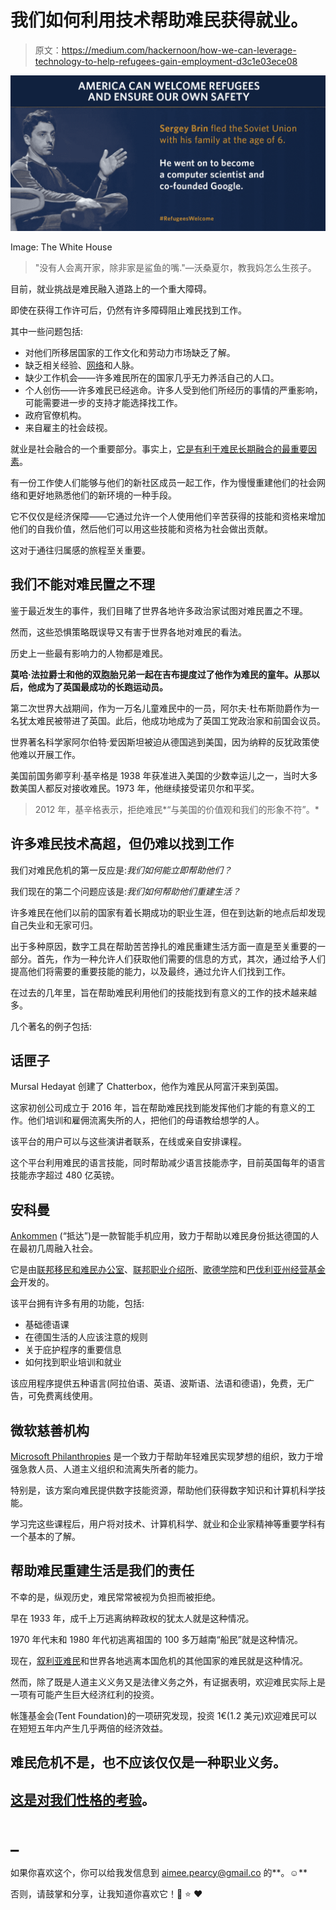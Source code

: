 # 我们如何利用技术帮助难民获得就业。

> 原文：<https://medium.com/hackernoon/how-we-can-leverage-technology-to-help-refugees-gain-employment-d3c1e03ece08>

![](img/bd7f14930158665288b76af6e129bfc8.png)

Image: The White House

> "没有人会离开家，除非家是鲨鱼的嘴."—沃桑夏尔，教我妈怎么生孩子。

目前，就业挑战是难民融入道路上的一个重大障碍。

即使在获得工作许可后，仍然有许多障碍阻止难民找到工作。

其中一些问题包括:

*   对他们所移居国家的工作文化和劳动力市场缺乏了解。
*   缺乏相关经验、[网络](https://hackernoon.com/tagged/network)和人脉。
*   缺少工作机会——许多难民所在的国家几乎无力养活自己的人口。
*   个人创伤——许多难民已经逃命。许多人受到他们所经历的事情的严重影响，可能需要进一步的支持才能选择找工作。
*   政府官僚机构。
*   来自雇主的社会歧视。

就业是社会融合的一个重要部分。事实上，[它是有利于难民长期融合的最重要因素](http://www.europarl.europa.eu/RegData/etudes/STUD/2016/578956/IPOL_STU(2016)578956_EN.pdf)。

有一份工作使人们能够与他们的新社区成员一起工作，作为慢慢重建他们的社会网络和更好地熟悉他们的新环境的一种手段。

它不仅仅是经济保障——它通过允许一个人使用他们辛苦获得的技能和资格来增加他们的自我价值，然后他们可以用这些技能和资格为社会做出贡献。

这对于通往归属感的旅程至关重要。

## 我们不能对难民置之不理

鉴于最近发生的事件，我们目睹了世界各地许多政治家试图对难民置之不理。

然而，这些恐惧策略既误导又有害于世界各地对难民的看法。

历史上一些最有影响力的人物都是难民。

**莫哈·法拉爵士和他的双胞胎兄弟一起在吉布提度过了他作为难民的童年。从那以后，他成为了英国最成功的长跑运动员。**

第二次世界大战期间，作为一万名儿童难民中的一员，阿尔夫·杜布斯勋爵作为一名犹太难民被带进了英国。此后，他成功地成为了英国工党政治家和前国会议员。

世界著名科学家阿尔伯特·爱因斯坦被迫从德国逃到美国，因为纳粹的反犹政策使他难以开展工作。

美国前国务卿亨利·基辛格是 1938 年获准进入美国的少数幸运儿之一，当时大多数美国人都反对接收难民。1973 年，他继续接受诺贝尔和平奖。

> 2012 年，基辛格表示，拒绝难民*“与美国的价值观和我们的形象不符”。*

## 许多难民技术高超，但仍难以找到工作

我们对难民危机的第一反应是:*我们如何能立即帮助他们？*

我们现在的第二个问题应该是:*我们如何帮助他们重建生活？*

许多难民在他们以前的国家有着长期成功的职业生涯，但在到达新的地点后却发现自己失业和无家可归。

出于多种原因，数字工具在帮助苦苦挣扎的难民重建生活方面一直是至关重要的一部分。首先，作为一种允许人们获取他们需要的信息的方式，其次，通过给予人们提高他们将需要的重要技能的能力，以及最终，通过允许人们找到工作。

在过去的几年里，旨在帮助难民利用他们的技能找到有意义的工作的技术越来越多。

几个著名的例子包括:

## 话匣子

Mursal Hedayat 创建了 Chatterbox，他作为难民从阿富汗来到英国。

这家初创公司成立于 2016 年，旨在帮助难民找到能发挥他们才能的有意义的工作。他们培训和雇佣流离失所的人，把他们的母语教给想学的人。

该平台的用户可以与这些演讲者联系，在线或亲自安排课程。

这个平台利用难民的语言技能，同时帮助减少语言技能赤字，目前英国每年的语言技能赤字超过 480 亿英镑。

## 安科曼

[Ankommen](https://play.google.com/store/apps/details?id=de.br.ankommen&hl=en) (“抵达”)是一款智能手机应用，致力于帮助以难民身份抵达德国的人在最初几周融入社会。

它是由[联邦移民和难民办公室](http://www.bamf.de/EN/Startseite/startseite-node.html)、[联邦职业介绍所](https://www.arbeitsagentur.de/content/1463061695190)、[歌德学院](https://www.goethe.de/en/index.html)和[巴伐利亚州经营基金会](https://www.br.de/index.html)开发的。

该平台拥有许多有用的功能，包括:

*   基础德语课
*   在德国生活的人应该注意的规则
*   关于庇护程序的重要信息
*   如何找到职业培训和就业

该应用程序提供五种语言(阿拉伯语、英语、波斯语、法语和德语)，免费，无广告，可免费离线使用。

## 微软慈善机构

[Microsoft Philanthropies](https://www.microsoft.com/en-us/philanthropies/refugees) 是一个致力于帮助年轻难民实现梦想的组织，致力于增强急救人员、人道主义组织和流离失所者的能力。

特别是，该方案向难民提供数字技能资源，帮助他们获得数字知识和计算机科学技能。

学习完这些课程后，用户将对技术、计算机科学、就业和企业家精神等重要学科有一个基本的了解。

## 帮助难民重建生活是我们的责任

不幸的是，纵观历史，难民常常被视为负担而被拒绝。

早在 1933 年，成千上万逃离纳粹政权的犹太人就是这种情况。

1970 年代末和 1980 年代初逃离祖国的 100 多万越南“船民”就是这种情况。

现在，[叙利亚难民](https://www.huffingtonpost.com/entry/trumps-reprehensible-rejection-of-syrian-refugees_us_5a26939ae4b0f0c7768d440a)和世界各地逃离本国危机的其他国家的难民就是这种情况。

然而，除了既是人道主义义务又是法律义务之外，有证据表明，欢迎难民实际上是一项有可能产生巨大经济红利的投资。

帐篷基金会(Tent Foundation)的一项研究发现，投资 1€(1.2 美元)欢迎难民可以在短短五年内产生几乎两倍的经济效益。

## 难民危机不是，也不应该仅仅是一种职业义务。

## [这是对我们性格的考验](https://www.ted.com/talks/david_miliband_the_refugee_crisis_is_a_test_of_our_character/transcript?language=en)。

# _

如果你喜欢这个，你可以给我发信息到 aimee.pearcy@gmail.co 的**。☺️**

否则，请鼓掌和分享，让我知道你喜欢它！👏 ⭐️ ❤️
